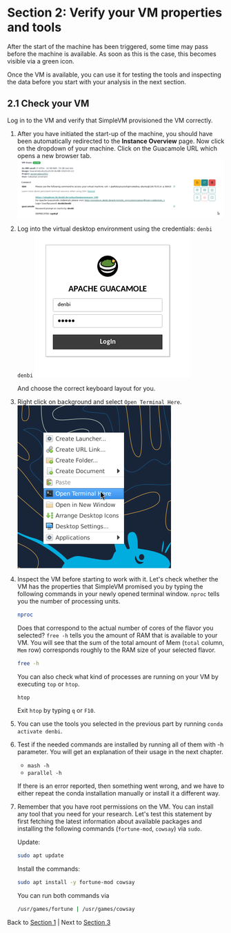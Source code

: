 # Section 2: Verify your VM properties and tools

After the start of the machine has been triggered, some time may pass before the machine is available.
As soon as this is the case, this becomes visible via a green icon.

Once the VM is available, you can use it for testing the tools and inspecting the data before
you start with your analysis in the next section.

## 2.1 Check your VM

Log in to the VM and verify that SimpleVM provisioned the VM correctly.

1. After you have initiated the start-up of the machine, you should have been automatically redirected to the **Instance Overview** page. Now click on the dropdown of your machine. 
   Click on the Guacamole URL which opens a new browser tab.
   ![](figures/vm_state.png)
2. Log into the virtual desktop environment using the credentials:
   `denbi`
   `denbi`
   ![](figures/vm_login.png)

   And choose the correct keyboard layout for you.
3. Right click on background and select `Open Terminal Here`.
   ![](figures/open_terminal.png)
4. Inspect the VM before starting to work with it. Let's check whether the VM
   has the properties that SimpleVM promised you by typing the following commands
   in your newly opened terminal window.
   `nproc` tells you the number of processing units.
   ``` bash
   nproc
   ```
   Does that correspond to the actual number of cores of the flavor you selected?
   `free -h` tells you the amount of RAM that is available to your VM. You will see
   that the sum of the total amount of Mem (`total` column, `Mem` row) corresponds 
   roughly to the RAM size of your selected flavor.
   ``` bash
   free -h
   ```
   You can also check what kind of processes are running on your VM by executing `top`
   or `htop`.
   ``` bash
   htop
   ```
   Exit `htop` by typing `q` or `F10`.

5. You can use the tools you selected in the previous part by running `conda activate denbi`.

6. Test if the needed commands are installed by running all of them with -h parameter.
   You will get an explanation of their usage in the next chapter.

   * `mash -h`
   * `parallel -h`
      
   If there is an error reported, then something went wrong, and we have to either
   repeat the conda installation manually or install it a different way.

7. Remember that you have root permissions on the VM. You can install any
   tool that you need for your research.
   Let's test this statement by first fetching the latest information about available packages and installing the following commands (`fortune-mod`, `cowsay`) via `sudo`.

   Update:
   ``` bash
   sudo apt update
   ```

   Install the commands:
   ``` bash
   sudo apt install -y fortune-mod cowsay
   ```
   You can run both commands via
   ``` bash
   /usr/games/fortune | /usr/games/cowsay 
   ```

Back to [Section 1](Part1.md) | Next to [Section 3](Part3.md)
